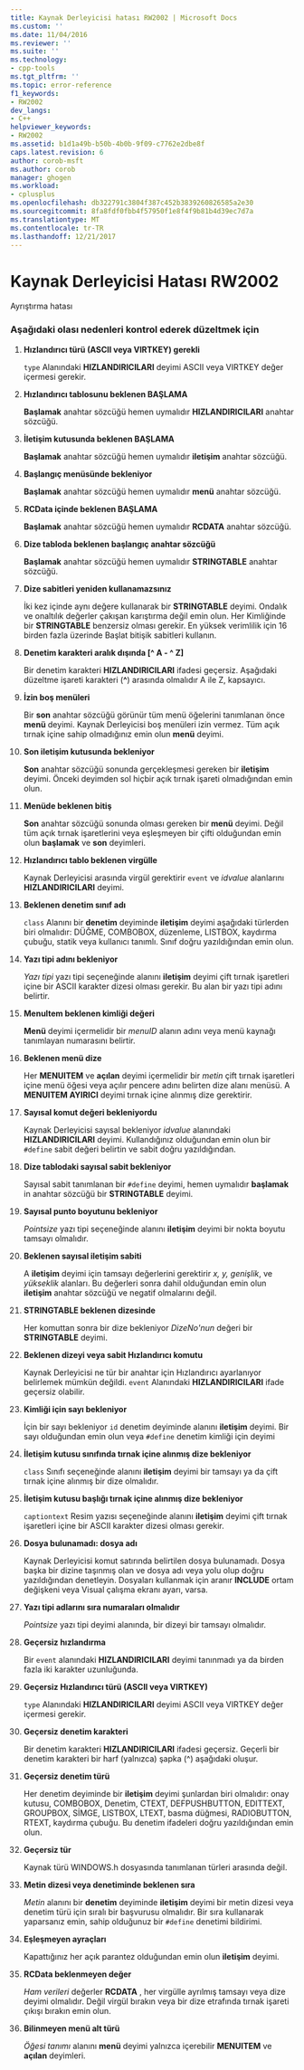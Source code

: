 ```yaml
---
title: Kaynak Derleyicisi hatası RW2002 | Microsoft Docs
ms.custom: ''
ms.date: 11/04/2016
ms.reviewer: ''
ms.suite: ''
ms.technology:
- cpp-tools
ms.tgt_pltfrm: ''
ms.topic: error-reference
f1_keywords:
- RW2002
dev_langs:
- C++
helpviewer_keywords:
- RW2002
ms.assetid: b1d1a49b-b50b-4b0b-9f09-c7762e2dbe8f
caps.latest.revision: 6
author: corob-msft
ms.author: corob
manager: ghogen
ms.workload:
- cplusplus
ms.openlocfilehash: db322791c3804f387c452b3839260826585a2e30
ms.sourcegitcommit: 8fa8fdf0fbb4f57950f1e8f4f9b81b4d39ec7d7a
ms.translationtype: MT
ms.contentlocale: tr-TR
ms.lasthandoff: 12/21/2017
---
```

# <a name="resource-compiler-error-rw2002"></a>Kaynak Derleyicisi Hatası RW2002
Ayrıştırma hatası  
  
### <a name="to-fix-by-checking-the-following-possible-causes"></a>Aşağıdaki olası nedenleri kontrol ederek düzeltmek için  
  
1.  **Hızlandırıcı türü (ASCII veya VIRTKEY) gerekli**  
  
     `type` Alanındaki **HIZLANDIRICILARI** deyimi ASCII veya VIRTKEY değer içermesi gerekir.  
  
2.  **Hızlandırıcı tablosunu beklenen BAŞLAMA**  
  
     **Başlamak** anahtar sözcüğü hemen uymalıdır **HIZLANDIRICILARI** anahtar sözcüğü.  
  
3.  **İletişim kutusunda beklenen BAŞLAMA**  
  
     **Başlamak** anahtar sözcüğü hemen uymalıdır **iletişim** anahtar sözcüğü.  
  
4.  **Başlangıç menüsünde bekleniyor**  
  
     **Başlamak** anahtar sözcüğü hemen uymalıdır **menü** anahtar sözcüğü.  
  
5.  **RCData içinde beklenen BAŞLAMA**  
  
     **Başlamak** anahtar sözcüğü hemen uymalıdır **RCDATA** anahtar sözcüğü.  
  
6.  **Dize tabloda beklenen başlangıç anahtar sözcüğü**  
  
     **Başlamak** anahtar sözcüğü hemen uymalıdır **STRINGTABLE** anahtar sözcüğü.  
  
7.  **Dize sabitleri yeniden kullanamazsınız**  
  
     İki kez içinde aynı değere kullanarak bir **STRINGTABLE** deyimi. Ondalık ve onaltılık değerler çakışan karıştırma değil emin olun. Her Kimliğinde bir **STRINGTABLE** benzersiz olması gerekir. En yüksek verimlilik için 16 birden fazla üzerinde Başlat bitişik sabitleri kullanın.  
  
8.  **Denetim karakteri aralık dışında [^ A - ^ Z]**  
  
     Bir denetim karakteri **HIZLANDIRICILARI** ifadesi geçersiz. Aşağıdaki düzeltme işareti karakteri (**^**) arasında olmalıdır A ile Z, kapsayıcı.  
  
9. **İzin boş menüleri**  
  
     Bir **son** anahtar sözcüğü görünür tüm menü öğelerini tanımlanan önce **menü** deyimi. Kaynak Derleyicisi boş menüleri izin vermez. Tüm açık tırnak içine sahip olmadığınız emin olun **menü** deyimi.  
  
10. **Son iletişim kutusunda bekleniyor**  
  
     **Son** anahtar sözcüğü sonunda gerçekleşmesi gereken bir **iletişim** deyimi. Önceki deyimden sol hiçbir açık tırnak işareti olmadığından emin olun.  
  
11. **Menüde beklenen bitiş**  
  
     **Son** anahtar sözcüğü sonunda olması gereken bir **menü** deyimi. Değil tüm açık tırnak işaretlerini veya eşleşmeyen bir çifti olduğundan emin olun **başlamak** ve **son** deyimleri.  
  
12. **Hızlandırıcı tablo beklenen virgülle**  
  
     Kaynak Derleyicisi arasında virgül gerektirir `event` ve *idvalue* alanlarını **HIZLANDIRICILARI** deyimi.  
  
13. **Beklenen denetim sınıf adı**  
  
     `class` Alanını bir **denetim** deyiminde **iletişim** deyimi aşağıdaki türlerden biri olmalıdır: DÜĞME, COMBOBOX, düzenleme, LISTBOX, kaydırma çubuğu, statik veya kullanıcı tanımlı. Sınıf doğru yazıldığından emin olun.  
  
14. **Yazı tipi adını bekleniyor**  
  
     *Yazı tipi* yazı tipi seçeneğinde alanını **iletişim** deyimi çift tırnak işaretleri içine bir ASCII karakter dizesi olması gerekir. Bu alan bir yazı tipi adını belirtir.  
  
15. **MenuItem beklenen kimliği değeri**  
  
     **Menü** deyimi içermelidir bir *menuID* alanın adını veya menü kaynağı tanımlayan numarasını belirtir.  
  
16. **Beklenen menü dize**  
  
     Her **MENUITEM** ve **açılan** deyimi içermelidir bir *metin* çift tırnak işaretleri içine menü öğesi veya açılır pencere adını belirten dize alanı menüsü. A **MENUITEM AYIRICI** deyimi tırnak içine alınmış dize gerektirir.  
  
17. **Sayısal komut değeri bekleniyordu**  
  
     Kaynak Derleyicisi sayısal bekleniyor *idvalue* alanındaki **HIZLANDIRICILARI** deyimi. Kullandığınız olduğundan emin olun bir `#define` sabit değeri belirtin ve sabit doğru yazıldığından.  
  
18. **Dize tablodaki sayısal sabit bekleniyor**  
  
     Sayısal sabit tanımlanan bir `#define` deyimi, hemen uymalıdır **başlamak** in anahtar sözcüğü bir **STRINGTABLE** deyimi.  
  
19. **Sayısal punto boyutunu bekleniyor**  
  
     *Pointsize* yazı tipi seçeneğinde alanını **iletişim** deyimi bir nokta boyutu tamsayı olmalıdır.  
  
20. **Beklenen sayısal iletişim sabiti**  
  
     A **iletişim** deyimi için tamsayı değerlerini gerektirir *x, y, genişlik*, ve *yükseklik* alanları. Bu değerleri sonra dahil olduğundan emin olun **iletişim** anahtar sözcüğü ve negatif olmalarını değil.  
  
21. **STRINGTABLE beklenen dizesinde**  
  
     Her komuttan sonra bir dize bekleniyor *DizeNo'nun* değeri bir **STRINGTABLE** deyimi.  
  
22. **Beklenen dizeyi veya sabit Hızlandırıcı komutu**  
  
     Kaynak Derleyicisi ne tür bir anahtar için Hızlandırıcı ayarlanıyor belirlemek mümkün değildi. `event` Alanındaki **HIZLANDIRICILARI** ifade geçersiz olabilir.  
  
23. **Kimliği için sayı bekleniyor**  
  
     İçin bir sayı bekleniyor `id` denetim deyiminde alanını **iletişim** deyimi. Bir sayı olduğundan emin olun veya `#define` denetim kimliği için deyimi  
  
24. **İletişim kutusu sınıfında tırnak içine alınmış dize bekleniyor**  
  
     `class` Sınıfı seçeneğinde alanını **iletişim** deyimi bir tamsayı ya da çift tırnak içine alınmış bir dize olmalıdır.  
  
25. **İletişim kutusu başlığı tırnak içine alınmış dize bekleniyor**  
  
     `captiontext` Resim yazısı seçeneğinde alanını **iletişim** deyimi çift tırnak işaretleri içine bir ASCII karakter dizesi olması gerekir.  
  
26. **Dosya bulunamadı: dosya adı**  
  
     Kaynak Derleyicisi komut satırında belirtilen dosya bulunamadı. Dosya başka bir dizine taşınmış olan ve dosya adı veya yolu olup doğru yazıldığından denetleyin. Dosyaları kullanmak için aranır **INCLUDE** ortam değişkeni veya Visual çalışma ekranı ayarı, varsa.  
  
27. **Yazı tipi adlarını sıra numaraları olmalıdır**  
  
     *Pointsize* yazı tipi deyimi alanında, bir dizeyi bir tamsayı olmalıdır.  
  
28. **Geçersiz hızlandırma**  
  
     Bir `event` alanındaki **HIZLANDIRICILARI** deyimi tanınmadı ya da birden fazla iki karakter uzunluğunda.  
  
29. **Geçersiz Hızlandırıcı türü (ASCII veya VIRTKEY)**  
  
     `type` Alanındaki **HIZLANDIRICILARI** deyimi ASCII veya VIRTKEY değer içermesi gerekir.  
  
30. **Geçersiz denetim karakteri**  
  
     Bir denetim karakteri **HIZLANDIRICILARI** ifadesi geçersiz. Geçerli bir denetim karakteri bir harf (yalnızca) şapka (^) aşağıdaki oluşur.  
  
31. **Geçersiz denetim türü**  
  
     Her denetim deyiminde bir **iletişim** deyimi şunlardan biri olmalıdır: onay kutusu, COMBOBOX, Denetim, CTEXT, DEFPUSHBUTTON, EDITTEXT, GROUPBOX, SİMGE, LISTBOX, LTEXT, basma düğmesi, RADIOBUTTON, RTEXT, kaydırma çubuğu. Bu denetim ifadeleri doğru yazıldığından emin olun.  
  
32. **Geçersiz tür**  
  
     Kaynak türü WINDOWS.h dosyasında tanımlanan türleri arasında değil.  
  
33. **Metin dizesi veya denetiminde beklenen sıra**  
  
     *Metin* alanını bir **denetim** deyiminde **iletişim** deyimi bir metin dizesi veya denetim türü için sıralı bir başvurusu olmalıdır. Bir sıra kullanarak yaparsanız emin, sahip olduğunuz bir `#define` denetimi bildirimi.  
  
34. **Eşleşmeyen ayraçları**  
  
     Kapattığınız her açık parantez olduğundan emin olun **iletişim** deyimi.  
  
35. **RCData beklenmeyen değer**  
  
     *Ham verileri* değerler **RCDATA** , her virgülle ayrılmış tamsayı veya dize deyimi olmalıdır. Değil virgül bırakın veya bir dize etrafında tırnak işareti çıkışı bırakın emin olun.  
  
36. **Bilinmeyen menü alt türü**  
  
     *Öğesi tanımı* alanını **menü** deyimi yalnızca içerebilir **MENUITEM** ve **açılan** deyimleri.